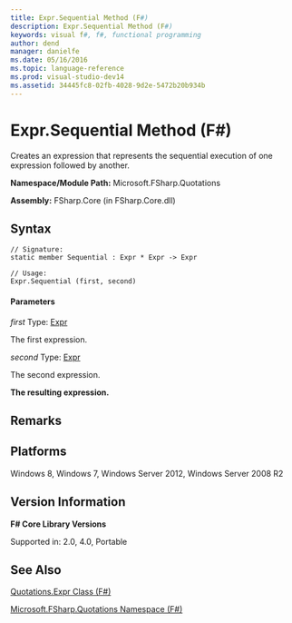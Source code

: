 ```yaml
---
title: Expr.Sequential Method (F#)
description: Expr.Sequential Method (F#)
keywords: visual f#, f#, functional programming
author: dend
manager: danielfe
ms.date: 05/16/2016
ms.topic: language-reference
ms.prod: visual-studio-dev14
ms.assetid: 34445fc8-02fb-4028-9d2e-5472b20b934b 
---
```


# Expr.Sequential Method (F#)

Creates an expression that represents the sequential execution of one expression followed by another.

**Namespace/Module Path:** Microsoft.FSharp.Quotations

**Assembly:** FSharp.Core (in FSharp.Core.dll)


## Syntax

```
// Signature:
static member Sequential : Expr * Expr -> Expr

// Usage:
Expr.Sequential (first, second)
```

#### Parameters
*first*
Type: [Expr](https://msdn.microsoft.com/library/ed6a2caf-69d4-45c2-ab97-e9b3be9bce65)


The first expression.


*second*
Type: [Expr](https://msdn.microsoft.com/library/ed6a2caf-69d4-45c2-ab97-e9b3be9bce65)


The second expression.



**The resulting expression.**
## Remarks

## Platforms
Windows 8, Windows 7, Windows Server 2012, Windows Server 2008 R2


## Version Information
**F# Core Library Versions**

Supported in: 2.0, 4.0, Portable




## See Also
[Quotations.Expr Class &#40;F&#35;&#41;](Quotations.Expr-Class-%5BFSharp%5D.md)

[Microsoft.FSharp.Quotations Namespace &#40;F&#35;&#41;](Microsoft.FSharp.Quotations-Namespace-%5BFSharp%5D.md)

